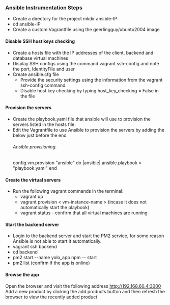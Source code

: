 ### Ansible Instrumentation Steps
- Create a directory for the project mkdir ansible-IP
- cd ansible-IP
- Create a custom Vagrantfile using the geerlingguy/ubuntu2004 image
#### Disable SSH host keys checking
- Create a hosts file with the IP addresses of the client, backend and database virtual machines 
- Display SSH configs using the command vagrant ssh-config and note the port, IdentityFile and user
- Create ansible.cfg file 
  - Provide the security settings using the information from the vagrant ssh-config command. 
  - Disable host key checking by typing host_key_checking = False in the file

#### Provision the servers 
- Create the playbook.yaml file that ansible will use to provision the servers listed in the hosts file. 
- Edit the Vagrantfile to use Ansible to provision the servers by adding the below just before the end
  ###### Ansible provisioning.
  config.vm.provision "ansible" do |ansible|
    ansible.playbook = "playbook.yaml"
  end

#### Create the virtual servers
- Run the following vagrant commands in the terminal:
  - vagrant up
  - vagrant provision < vm-instance-name > (incase it does not automatically start the playbook)
  - vagrant status - confirm that all virtual machines are running

#### Start the backend server
- Login to the backend server and start the PM2 service, for some reason Ansible is not able to start it automatically.
- vagrant ssh backend
- cd backend
- pm2 start --name yolo_app npm -- start
- pm2 list (confirm if the app is online)

#### Browse the app
Open the browser and visit the following address http://192.168.60.4:3000
Add a new product by clicking the add products button and then refresh the browser to view the recently added product


